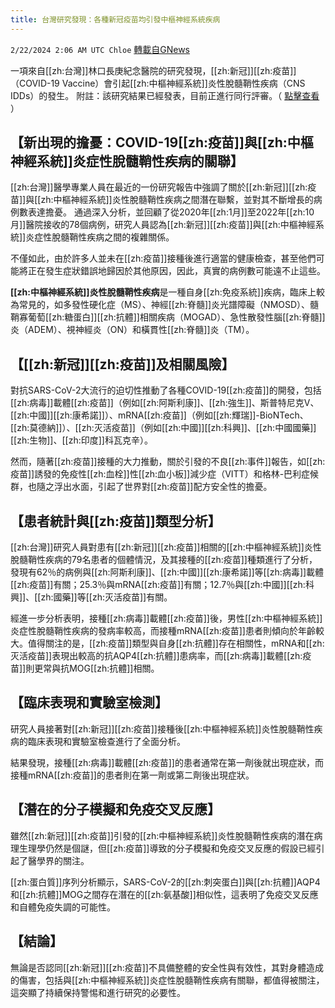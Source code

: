 ```yaml
---
title: 台灣研究發現：各種新冠疫苗均引發中樞神經系統疾病
---
```

`2/22/2024 2:06 AM UTC Chloe` [轉載自GNews](https://gnews.org/articles/2330600)




一項來自[[zh:台灣]]林口長庚紀念醫院的研究發現，[[zh:新冠]][[zh:疫苗]]（COVID-19 Vaccine）會引起[[zh:中樞神經系統]]炎性脫髓鞘性疾病（CNS IDDs）的發生。
附註：該研究結果已經發表，目前正進行同行評審。（ [點擊查看](https://www.preprints.org/manuscript/202402.0500/v1) ）  

## 【新出現的擔憂：COVID-19[[zh:疫苗]]與[[zh:中樞神經系統]]炎症性脫髓鞘性疾病的關聯】

[[zh:台灣]]醫學專業人員在最近的一份研究報告中強調了關於[[zh:新冠]][[zh:疫苗]]與[[zh:中樞神經系統]]炎性脫髓鞘性疾病之間潛在聯繫，並對其不斷增長的病例數表達擔憂。
通過深入分析，並回顧了從2020年[[zh:1月]]至2022年[[zh:10月]]醫院接收的78個病例，研究人員認為[[zh:新冠]][[zh:疫苗]]與[[zh:中樞神經系統]]炎症性脫髓鞘性疾病之間的複雜關係。

  

不僅如此，由於許多人並未在[[zh:疫苗]]接種後進行適當的健康檢查，甚至他們可能將正在發生症狀錯誤地歸因於其他原因，因此，真實的病例數可能遠不止這些。

**[[zh:中樞神經系統]]炎性脫髓鞘性疾病**是一種自身[[zh:免疫系統]]疾病，臨床上較為常見的，如多發性硬化症（MS）、神經[[zh:脊髓]]炎光譜障礙（NMOSD）、髓鞘寡葡萄[[zh:糖蛋白]][[zh:抗體]]相關疾病（MOGAD）、急性散發性腦[[zh:脊髓]]炎（ADEM）、視神經炎（ON）和橫貫性[[zh:脊髓]]炎（TM）。

## 【[[zh:新冠]][[zh:疫苗]]及相關風險】

對抗SARS-CoV-2大流行的迫切性推動了各種COVID-19[[zh:疫苗]]的開發，包括[[zh:病毒]]載體[[zh:疫苗]]（例如[[zh:阿斯利康]]、[[zh:強生]]、斯普特尼克V、[[zh:中國]][[zh:康希諾]]）、mRNA[[zh:疫苗]]（例如[[zh:輝瑞]]-BioNTech、[[zh:莫德納]]）、[[zh:灭活疫苗]]（例如[[zh:中國]][[zh:科興]]、[[zh:中國國藥]][[zh:生物]]、[[zh:印度]]科瓦克辛）。

  

然而，隨著[[zh:疫苗]]接種的大力推動，關於引發的不良[[zh:事件]]報告，如[[zh:疫苗]]誘發的免疫性[[zh:血栓]]性[[zh:血小板]]減少症（VITT）和格林\-巴利症候群，也隨之浮出水面，引起了世界對[[zh:疫苗]]配方安全性的擔憂。


## 【患者統計與[[zh:疫苗]]類型分析】  
[[zh:台灣]]研究人員對患有[[zh:新冠]][[zh:疫苗]]相關的[[zh:中樞神經系統]]炎性脫髓鞘性疾病的79名患者的個體情況，及其接種的[[zh:疫苗]]種類進行了分析，發現有62％的病例與[[zh:阿斯利康]]、[[zh:中國]][[zh:康希諾]]等[[zh:病毒]]載體[[zh:疫苗]]有關；25.3％與mRNA[[zh:疫苗]]有關；12.7％與[[zh:中國]][[zh:科興]]、[[zh:國藥]]等[[zh:灭活疫苗]]有關。

  

經進一步分析表明，接種[[zh:病毒]]載體[[zh:疫苗]]後，男性[[zh:中樞神經系統]]炎症性脫髓鞘性疾病的發病率較高，而接種mRNA[[zh:疫苗]]患者則傾向於年齡較大。值得關注的是，[[zh:疫苗]]類型與自身[[zh:抗體]]存在相關性，mRNA和[[zh:灭活疫苗]]表現出較高的抗AQP4[[zh:抗體]]患病率，而[[zh:病毒]]載體[[zh:疫苗]]則更常與抗MOG[[zh:抗體]]相關。


## 【臨床表現和實驗室檢測】

研究人員接著對[[zh:新冠]][[zh:疫苗]]接種後[[zh:中樞神經系統]]炎性脫髓鞘性疾病的臨床表現和實驗室檢查進行了全面分析。

  

結果發現，接種[[zh:病毒]]載體[[zh:疫苗]]的患者通常在第一劑後就出現症狀，而接種mRNA[[zh:疫苗]]的患者則在第一劑或第二劑後出現症狀。


## 【潛在的分子模擬和免疫交叉反應】

雖然[[zh:新冠]][[zh:疫苗]]引發的[[zh:中樞神經系統]]炎性脫髓鞘性疾病的潛在病理生理學仍然是個謎，但[[zh:疫苗]]導致的分子模擬和免疫交叉反應的假設已經引起了醫學界的關注。

  

[[zh:蛋白質]]序列分析顯示，SARS-CoV-2的[[zh:刺突蛋白]]與[[zh:抗體]]AQP4和[[zh:抗體]]MOG之間存在潛在的[[zh:氨基酸]]相似性，這表明了免疫交叉反應和自體免疫失調的可能性。


## 【結論】

無論是否認同[[zh:新冠]][[zh:疫苗]]不具備整體的安全性與有效性，其對身體造成的傷害，包括與[[zh:中樞神經系統]]炎症性脫髓鞘性疾病有關聯，都值得被關注，這突顯了持續保持警惕和進行研究的必要性。
